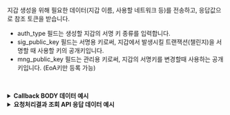 지갑 생성을 위해 필요한 데이터(지갑 이름, 사용할 네트워크 등)를 전송하고, 응답값으로 참조 토큰을 받습니다.

- auth_type 필드는 생성할 지갑의 서명 키 종류를 입력합니다.
- sig_public_key 필드는 서명용 키로써, 지갑에서 발생시킬 트랜잭션(챌린지)을 서명할 때 사용할 키의 공개키입니다.
- mng_public_key 필드는 관리용 키로써, 지갑의 서명키를 변경할때 사용하는 공개키입니다. (EoA키만 등록 가능)
<p><br/></p>

<details>
  <summary><b>Callback BODY 데이터 예시</b></summary>

```json
# wallet_id 필드는 생성된 지갑의 식별자이며 지갑을 사용하는 API에서 필요합니다.
{
  "request_id": "5fc9682d-7b21-448e-9c62-286b266e7e9b"
  "status": "COMPLETE",
  "results": {
    "wallet": {
      "wallet_id": "31b8b3e2-9ebb-41a8-a7d5-9dda28e249d5",
      "wallet_name": "hong-gil-dong",
      "wallet_address": "0x300209c94eb01e9a27b053a41586de71225377be",
      "network_chain_id": 12,
      "auth_type": "eoakey",
      "sig_public_key": "0x44b59a2101ef56ae6f618602255f8b147568332c53262b5f02f359c87709649e478929d74a73ca2007d9f0e55106f39ad2507859ccc15413cb48e83fd57b0950",
      "mng_public_key": "0xc2962fbe6af1540896ccd7ba816a52ebc1d7d4fa1df2b1745e27b257b0023f0a1d5ff0ca8fd6378e5bf5a50597f23dbea8773775f452178793f534a731578606",
      "created_at": "2024-07-16T07:30:24+09:00"
    },
    "transaction_hash": "0x871721b6e08645a40dc3ce2a625bafa039cf5ed64c65124c71cbbbc2c05aa02d",
    "transaction_gas_used": 2347335,
    "transaction_fee": "0.239949336000000000",
    "requested_at": "2024-07-16T07:30:24+09:00"
    "finished_at": "2024-07-16T16:30:26+09:00",
  },
}
```

</details>

<details>
  <summary><b>요청처리결과 조회 API 응답 데이터 예시</b></summary>

```json
# wallet_id 필드는 생성된 지갑의 식별자이며 지갑을 사용하는 API에서 필요합니다.
{
    "code": "20000",
    "message": "SUCCESS",
    "request_id": "5fc9682d-7b21-448e-9c62-286b266e7e9b",
    "status": "COMPLETE",
    "results": {
        "wallet": {
            "wallet_id": "31b8b3e2-9ebb-41a8-a7d5-9dda28e249d5",
            "wallet_name": "dev-test-0716",
            "wallet_address": "0x300209c94eb01e9a27b053a41586de71225377be",
            "network_chain_id": 12,
            "auth_type": "eoakey",
            "sig_public_key": "0x44b59a2101ef56ae6f618602255f8b147568332c53262b5f02f359c87709649e478929d74a73ca2007d9f0e55106f39ad2507859ccc15413cb48e83fd57b0950",
            "mng_public_key": "0xc2962fbe6af1540896ccd7ba816a52ebc1d7d4fa1df2b1745e27b257b0023f0a1d5ff0ca8fd6378e5bf5a50597f23dbea8773775f452178793f534a731578606",
            "created_at": "2024-07-16T07:30:24+09:00"
        },
        "transaction_hash": "0x871721b6e08645a40dc3ce2a625bafa039cf5ed64c65124c71cbbbc2c05aa02d",
        "transaction_gas_used": 2347335,
        "transaction_fee": "0.239949336000000000",
        "requested_at": "2024-07-16T07:30:24+09:00"
        "finished_at": "2024-07-16T16:30:27+09:00",
    }
}
```

</details>
